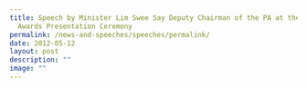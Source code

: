 ```yaml
---
title: Speech by Minister Lim Swee Say Deputy Chairman of the PA at the PA
  Awards Presentation Ceremony
permalink: /news-and-speeches/speeches/permalink/
date: 2012-05-12
layout: post
description: ""
image: ""
---
```


